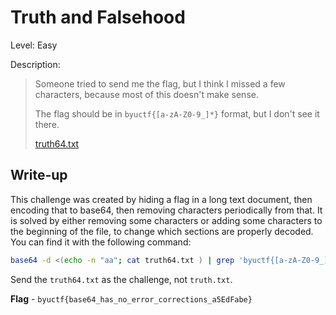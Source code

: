 # Truth and Falsehood
Level: Easy

Description:
> Someone tried to send me the flag, but I think I missed a few
> characters, because most of this doesn't make sense.
>
> The flag should be in `byuctf{[a-zA-Z0-9_]*}` format, but I don't see
> it there.
>
> [truth64.txt](./truth64.txt)

## Write-up
This challenge was created by hiding a flag in a long text document,
then encoding that to base64, then removing characters periodically from
that. It is solved by either removing some characters or adding some
characters to the beginning of the file, to change which sections are
properly decoded. You can find it with the following command:

```bash
base64 -d <(echo -n "aa"; cat truth64.txt ) | grep 'byuctf{[a-zA-Z0-9_]*}'
```

Send the `truth64.txt` as the challenge, not `truth.txt`.

**Flag** - `byuctf{base64_has_no_error_corrections_a5EdFabe}`